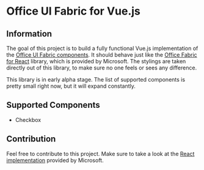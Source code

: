 # Office UI Fabric for Vue.js

## Information

The goal of this project is to build a fully functional Vue.js implementation of the [Office UI Fabric components](https://developer.microsoft.com/en-us/fabric#/components). It should behave just like the [Office Fabric for React](https://github.com/OfficeDev/office-ui-fabric-react) library, which is provided by Microsoft. The stylings are taken directly out of this library, to make sure no one feels or sees any difference.

This library is in early alpha stage. The list of supported components is pretty small right now, but it will expand constantly.

## Supported Components

- Checkbox

## Contribution

Feel free to contribute to this project. Make sure to take a look at the [React implementation](https://github.com/OfficeDev/office-ui-fabric-react) provided by Microsoft. 
